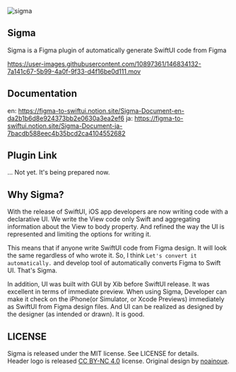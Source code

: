 ![sigma](https://user-images.githubusercontent.com/10897361/146839756-190e36f6-e1ca-4032-b504-2e533816ddf6.png)

## Sigma
Sigma is a Figma plugin of automatically generate SwiftUI code from Figma

https://user-images.githubusercontent.com/10897361/146834132-7a141c67-5b99-4a0f-9f33-d4f16be0d111.mov

## Documentation
en: https://figma-to-swiftui.notion.site/Sigma-Document-en-da2b1b6d8e924373bb2e0630a3ea2ef6
ja: https://figma-to-swiftui.notion.site/Sigma-Document-ja-7bacdb588eec4b35bcd2ca4104552682

## Plugin Link
... Not yet. It's being prepared now.

## Why Sigma?
With the release of SwiftUI, iOS app developers are now writing code with a declarative UI. We write the View code only Swift and aggregating information about the View to body property. And refined the way the UI is represented and limiting the options for writing it.

This means that if anyone write SwiftUI code from Figma design. It will look the same regardless of who wrote it. So, I think `Let's convert it automatically.` and develop tool of automatically converts Figma to Swift UI. That's Sigma.

In addition, UI was built with GUI by Xib before SwiftUI release. It was excellent in terms of immediate preview. When using Sigma, Developer can make it check on the iPhone(or Simulator, or Xcode Previews) immediately as SwiftUI from Figma design files. And UI can be realized as designed by the designer (as intended or drawn). It is good.

## LICENSE
Sigma is released under the MIT license. See LICENSE for details.  
Header logo is released [CC BY-NC 4.0](https://creativecommons.org/licenses/by-nc/4.0/deed) license. Original design by [noainoue](https://github.com/noainoue).
